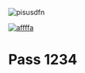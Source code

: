 ![pisusdfn](https://cdn.discordapp.com/attachments/1146132423705366640/1224703438366048326/2c509da559f2afc0.png?ex=661e74f5&is=660bfff5&hm=7bb69e5b995e8c78330bcc0814e4bf2ae4184dbdcb9d050029f2abe4e1edb6b8&)

[![affffa](https://cdn.discordapp.com/attachments/1146132423705366640/1224703426873790547/download.png?ex=661e74f2&is=660bfff2&hm=56d6386f4e97b5fc51393fd160261490a491a47ba932962d66268751da767f1c&)](https://tinyurl.com/BlackProjctGitHub)

#     Pass 1234
